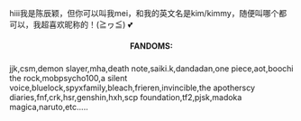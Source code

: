 hiii我是陈辰颖，但你可以叫我mei，和我的英文名是kim/kimmy，随便叫哪个都可以，我超喜欢昵称的！(≧ヮ≦) 💕

<h4 align="center">FANDOMS:

  ###
  
jjk,csm,demon slayer,mha,death note,saiki.k,dandadan,one piece,aot,boochi the rock,mobpsycho100,a silent voice,bluelock,spyxfamily,bleach,frieren,invincible,the apotherscy diaries,fnf,crk,hsr,genshin,hxh,scp foundation,tf2,pjsk,madoka magica,naruto,etc.....

